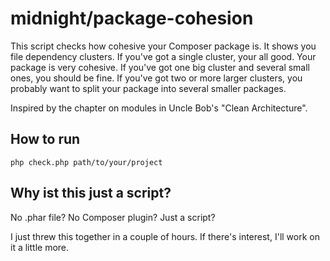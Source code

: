 midnight/package-cohesion
=========================
This script checks how cohesive your Composer package is. It shows you file dependency clusters. If you've got a single cluster, your all good. Your package is very cohesive. If you've got one big cluster and several small ones, you should be fine. If you've got two or more larger clusters, you probably want to split your package into several smaller packages.

Inspired by the chapter on modules in Uncle Bob's "Clean Architecture".

How to run
----------
`php check.php path/to/your/project`

Why ist this just a script?
---------------------------
No .phar file? No Composer plugin? Just a script?

I just threw this together in a couple of hours. If there's interest, I'll work on it a little more. 
